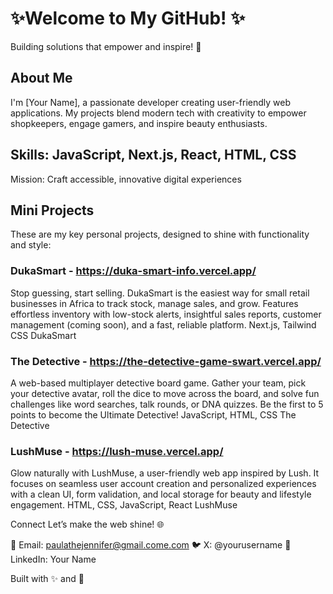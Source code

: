 # ✨Welcome to My GitHub! ✨

Building solutions that empower and inspire! 🌟

## About Me
I'm [Your Name], a passionate developer creating user-friendly web applications. My projects blend modern tech with creativity to empower shopkeepers, engage gamers, and inspire beauty enthusiasts.

## Skills: JavaScript, Next.js, React, HTML, CSS
Mission: Craft accessible, innovative digital experiences

## Mini Projects
These are my key personal projects, designed to shine with functionality and style:

### DukaSmart - https://duka-smart-info.vercel.app/
Stop guessing, start selling. DukaSmart is the easiest way for small retail businesses in Africa to track stock, manage sales, and grow. Features effortless inventory with low-stock alerts, insightful sales reports, customer management (coming soon), and a fast, reliable platform.
Next.js, Tailwind CSS
DukaSmart


### The Detective - https://the-detective-game-swart.vercel.app/
A web-based multiplayer detective board game. Gather your team, pick your detective avatar, roll the dice to move across the board, and solve fun challenges like word searches, talk rounds, or DNA quizzes. Be the first to 5 points to become the Ultimate Detective!
JavaScript, HTML, CSS
The Detective


### LushMuse - https://lush-muse.vercel.app/
Glow naturally with LushMuse, a user-friendly web app inspired by Lush. It focuses on seamless user account creation and personalized experiences with a clean UI, form validation, and local storage for beauty and lifestyle engagement.
HTML, CSS, JavaScript, React
LushMuse


Connect
Let’s make the web shine! 🌐

📧 Email: paulathejennifer@gmail.come.com
🐦 X: @yourusername
💼 LinkedIn: Your Name


Built with ✨ and 💖
